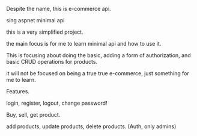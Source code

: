 Despite the name, this is  e-commerce api.

sing aspnet minimal api

this is a very simplified project.

the main focus is for me to learn minimal api and how to use it.


This is focusing about doing the basic, adding a form of authorization, and basic CRUD operations for products.

it will not be focused on being a true true e-commerce, just something for me to learn.


Features.

login, register, logout, change password!

Buy, sell, get product.

add products, update products, delete products. (Auth, only admins)

